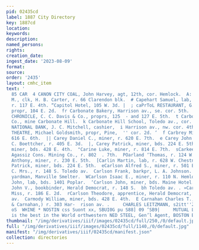 ```yaml
---
pid: 02435cd
label: 1887 City Directory
key: 1887cd
location: 
keywords: 
description: 
named_persons: 
rights: 
creation_date: 
ingest_date: '2023-08-09'
format: 
source: 
order: '2435'
layout: cmhc_item
text: '                                                                                  CAN
  85 CAR  4 CANON CITY COAL, John Harvey, agt, 12th, cor. Hemlock.  A: Cantlon James
  M., clk, H. B. Carter, r. 66 Clarendon blk.  # Capehart Samuel, lab, Thomas Palmer,
  r. 117 E. 4th. “Capitol Hotel, 105 W. 3d. |  ; caPrToL RESTAURANT, G. C. Straub,
  propr, 104 E. 2d.  fr Carbonate Bakery, Harrison av., se. cor. 5th.  '' CARBONATE
  CHRONICLE, C. C. Davis & Co., proprs, 125  - and 127 E. 5th.  t Carbonate Hill Mining
  Co., mine Carbonate Hill.  k Carbonate Hill School, Toledo av., cor. 2d.  A CARBONATE
  NATIONAL BANK, J. C. Mitchell, cashier,  i Harrison av., nw. cor. 4th.  . CARBONATE
  THEATRE, Michael Goldsmith, propr, Pine,  '' cor. 2d. ‘  f Carbrey Michael, grocer,
  616 E. 6th.  || Carey Daniel C., miner, r. 620 E. 7th.  e Carey John B., tinner,
  C. Boettcher, r. 405 E. 3d.  |, Carey Patrick, miner, bds. 224 E. 5th.  ‘Carey Patrick,
  miner, bds. 428 E. 4th.  "Carine Luke, miner, r. 814 E. 7th.  sCarkeek John, foreman,
  Agassiz Cons. Mining Co., r. 802  . 7th.  POarland ‘Thomas, r. 124 W. 3d.  wCarlin
  Anthony, miner, r. 230 E. 5th.  [Carlin Martin, lab, r. 628 W. Chestnut.  ‘Qarlin
  Patrick, miner, bds. 224 E. 5th.  eCarlson Alfred S., miner, r. 501 E. 3d.  ‘Carlson
  C. Mrs., r. 148 S. Toledo av.  Carlson Frank, barkpr, L. A. Johnson.  rCarlson G.,
  yardman, Manville Smelter.  WCarlson Isaac E., miner, r. 110 N. Hemlock.  bCarlson
  John, lab, bds. 1401 Poplar.  ‘Carlson John, miner, bds. Maine Hotel.  HCarlson
  John V., bookbinder, Herald Democrat, r. 148 S.  bh Toledo av. . »Carlson Lottie
  Miss, r. 186 E. 2d.  rCarlson Theodore, apprentice, Herald Democrat, r. 148 S.  Toledo
  av.  Carmody William, miner, bds. 428 E. 4th.  E Carnahan Charles T., (Feustman
  & Carnahan,) r. 303 Har-  rison av. .     CHARLES LEITZMANN, s2itt''Z."tter stn
  oS  WHINE * NOSTIN css Suont xx, SBUI0G pu S88] 09 ‘SB9|     MUTUAL LIFE INS. CO.
  is the best in the World orthwestern NED STEEL, Gen’l Agent, BOSTON BLOCK. '
thumbnail: "/img/derivatives/iiif/images/02435cd/full/250,/0/default.jpg"
full: "/img/derivatives/iiif/images/02435cd/full/1140,/0/default.jpg"
manifest: "/img/derivatives/iiif/02435cd/manifest.json"
collection: directories
---
```

